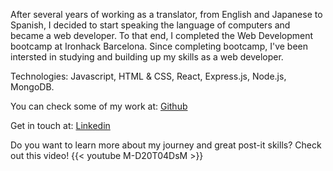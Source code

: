 
After several years of working as a translator, from English and Japanese to Spanish, I decided to start speaking the language of computers and became a web developer. To that end, I completed the Web Development bootcamp at Ironhack Barcelona. Since completing bootcamp, I've been intersted in studying and building up my skills as a web developer.

Technologies: Javascript, HTML & CSS, React, Express.js, Node.js, MongoDB.

You can check some of my work at:
[Github](https://github.com/DidacBA)

Get in touch at:
[Linkedin](https://www.linkedin.com/in/didac-bigorda/)

Do you want to learn more about my journey and great post-it skills? Check out this video!
{{< youtube M-D20T04DsM >}}
